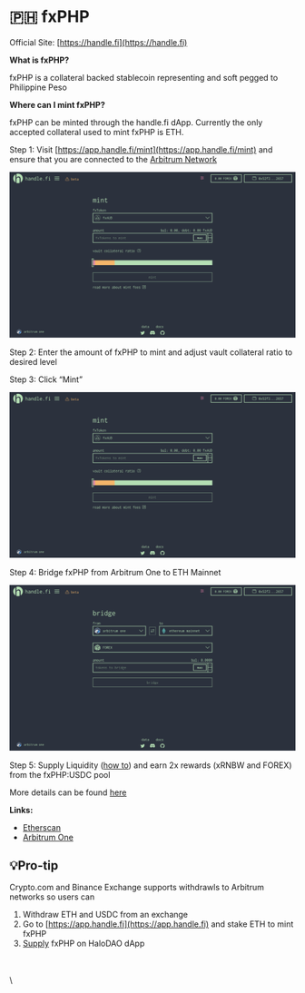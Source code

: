 # 🇵🇭 fxPHP



Official Site: [https://handle.fi](https://handle.fi)

**What is fxPHP?**

&#x20;fxPHP is a collateral backed stablecoin representing and soft pegged to Philippine Peso

**Where can I mint fxPHP?**

fxPHP can be minted through the handle.fi dApp. Currently the only accepted collateral used to mint fxPHP is ETH.

Step 1: Visit [https://app.handle.fi/mint](https://app.handle.fi/mint) and ensure that you are connected to the [Arbitrum Network](https://medium.com/stakingbits/guide-to-arbitrum-and-setting-up-metamask-for-arbitrum-543e513cdd8b)

![](<../.gitbook/assets/Screenshot 2021-11-16 at 4.49.59 PM (1).png>)

Step 2: Enter the amount of fxPHP to mint and adjust vault collateral ratio to desired level

Step 3: Click “Mint”

![](<../.gitbook/assets/Screenshot 2021-11-16 at 4.49.59 PM (1).png>)

Step 4: Bridge fxPHP from Arbitrum One to ETH Mainnet

![](<../.gitbook/assets/Screenshot 2021-11-16 at 4.54.13 PM.png>)

Step 5: Supply Liquidity ([how to](https://docs.halodao.com/get-started/how-to-supply-liquidity/how-to-supply-liquidity-to-halodao-liquidity-pools)) and earn 2x rewards (xRNBW and FOREX) from the fxPHP:USDC pool

More details can be found [here](https://docs.handle.fi/the-platform/key-functions/mint)

**Links:**&#x20;

* [Etherscan](https://etherscan.io/token/0x3d147cd9ac957b2a5f968de9d1c6b9d0872286a0)
* [Arbitrum One](https://arbiscan.io/token/0x7E141940932E3D13bfa54B224cb4a16510519308)

## 💡Pro-tip

Crypto.com and Binance Exchange supports withdrawls to Arbitrum networks so users can

1. Withdraw ETH and USDC from an exchange
2. Go to [https://app.handle.fi](https://app.handle.fi) and stake ETH to mint fxPHP
3. [Supply](../halodao-v1/get-started/how-to-supply-liquidity/) fxPHP on HaloDAO dApp

\
\
\

